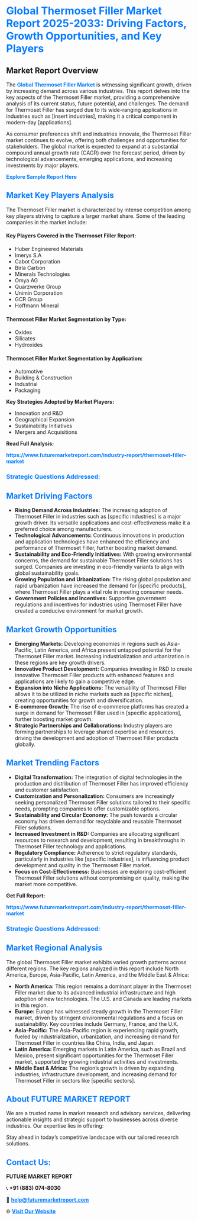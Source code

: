 <h1 style="color: #007BFF;">Global Thermoset Filler Market Report 2025-2033: Driving Factors, Growth Opportunities, and Key Players</h1>

<section id="overview">
<h2>Market Report Overview</h2>
<p>The <a href="https://www.futuremarketreport.com/industry-report/thermoset-filler-market" style="color: #007BFF; text-decoration: none;"><strong>Global Thermoset Filler Market</strong></a> is witnessing significant growth, driven by increasing demand across various industries. This report delves into the key aspects of the Thermoset Filler market, providing a comprehensive analysis of its current status, future potential, and challenges. The demand for Thermoset Filler has surged due to its wide-ranging applications in industries such as [insert industries], making it a critical component in modern-day [applications].</p>
<p>As consumer preferences shift and industries innovate, the Thermoset Filler market continues to evolve, offering both challenges and opportunities for stakeholders. The global market is expected to expand at a substantial compound annual growth rate (CAGR) over the forecast period, driven by technological advancements, emerging applications, and increasing investments by major players.</p>
</section>

<section id="overview">
<p><a href="https://www.futuremarketreport.com/request-sample/reportId=84118" style="color: #007BFF; text-decoration: none;"><strong>Explore Sample Report Here</strong></a></p>
</section>

<section id="key-players">
<h2 style="color: #007BFF;">Market Key Players Analysis</h2>
<p>The Thermoset Filler market is characterized by intense competition among key players striving to capture a larger market share. Some of the leading companies in the market include:</p>
<h4>Key Players Covered in the Thermoset Filler Report:</h4>
<ul><li>Huber Engineered Materials</li><li>Imerys S.A</li><li>Cabot Corporation</li><li>Birla Carbon</li><li>Minerals Technologies</li><li>Omya AG</li><li>Quarzwerke Group</li><li>Unimin Corporation</li><li>GCR Group</li><li>Hoffmann Mineral</li></ul>
<h4>Thermoset Filler Market Segmentation by Type:</h4>
<ul><li>Oxides</li><li>Silicates</li><li>Hydroxides</li></ul>

<h4>Thermoset Filler Market Segmentation by Application:</h4>
<ul><li>Automotive</li><li>Building &amp; Construction</li><li>Industrial</li><li>Packaging</li></ul>
<p><strong>Key Strategies Adopted by Market Players:</strong></p>
<ul>
<li>Innovation and R&D</li>
<li>Geographical Expansion</li>
<li>Sustainability Initiatives</li>
<li>Mergers and Acquisitions</li>
</ul>
</section>

<section>
<p><strong>Read Full Analysis: </strong></p><a href="https://www.futuremarketreport.com/industry-report/thermoset-filler-market" style="color: #007BFF; text-decoration: none;"><strong>https://www.futuremarketreport.com/industry-report/thermoset-filler-market</strong></a>
<h3 style="color: #007BFF;">Strategic Questions Addressed:</h3>
</section>

<section id="driving-factors">
<h2 style="color: #007BFF;">Market Driving Factors</h2>
<ul>
<li><strong>Rising Demand Across Industries:</strong> The increasing adoption of Thermoset Filler in industries such as [specific industries] is a major growth driver. Its versatile applications and cost-effectiveness make it a preferred choice among manufacturers.</li>
<li><strong>Technological Advancements:</strong> Continuous innovations in production and application technologies have enhanced the efficiency and performance of Thermoset Filler, further boosting market demand.</li>
<li><strong>Sustainability and Eco-Friendly Initiatives:</strong> With growing environmental concerns, the demand for sustainable Thermoset Filler solutions has surged. Companies are investing in eco-friendly variants to align with global sustainability goals.</li>
<li><strong>Growing Population and Urbanization:</strong> The rising global population and rapid urbanization have increased the demand for [specific products], where Thermoset Filler plays a vital role in meeting consumer needs.</li>
<li><strong>Government Policies and Incentives:</strong> Supportive government regulations and incentives for industries using Thermoset Filler have created a conducive environment for market growth.</li>
</ul>
</section>

<section id="growth-opportunities">
<h2 style="color: #007BFF;">Market Growth Opportunities</h2>
<ul>
<li><strong>Emerging Markets:</strong> Developing economies in regions such as Asia-Pacific, Latin America, and Africa present untapped potential for the Thermoset Filler market. Increasing industrialization and urbanization in these regions are key growth drivers.</li>
<li><strong>Innovative Product Development:</strong> Companies investing in R&D to create innovative Thermoset Filler products with enhanced features and applications are likely to gain a competitive edge.</li>
<li><strong>Expansion into Niche Applications:</strong> The versatility of Thermoset Filler allows it to be utilized in niche markets such as [specific niches], creating opportunities for growth and diversification.</li>
<li><strong>E-commerce Growth:</strong> The rise of e-commerce platforms has created a surge in demand for Thermoset Filler used in [specific applications], further boosting market growth.</li>
<li><strong>Strategic Partnerships and Collaborations:</strong> Industry players are forming partnerships to leverage shared expertise and resources, driving the development and adoption of Thermoset Filler products globally.</li>
</ul>
</section>

<section id="trending-factors">
<h2 style="color: #007BFF;">Market Trending Factors</h2>
<ul>
<li><strong>Digital Transformation:</strong> The integration of digital technologies in the production and distribution of Thermoset Filler has improved efficiency and customer satisfaction.</li>
<li><strong>Customization and Personalization:</strong> Consumers are increasingly seeking personalized Thermoset Filler solutions tailored to their specific needs, prompting companies to offer customizable options.</li>
<li><strong>Sustainability and Circular Economy:</strong> The push towards a circular economy has driven demand for recyclable and reusable Thermoset Filler solutions.</li>
<li><strong>Increased Investment in R&D:</strong> Companies are allocating significant resources to research and development, resulting in breakthroughs in Thermoset Filler technology and applications.</li>
<li><strong>Regulatory Compliance:</strong> Adherence to strict regulatory standards, particularly in industries like [specific industries], is influencing product development and quality in the Thermoset Filler market.</li>
<li><strong>Focus on Cost-Effectiveness:</strong> Businesses are exploring cost-efficient Thermoset Filler solutions without compromising on quality, making the market more competitive.</li>
</ul>
</section>

<section>
<p><strong>Get Full Report: </strong></p><a href="https://www.futuremarketreport.com/industry-report/thermoset-filler-market" style="color: #007BFF; text-decoration: none;"><strong>https://www.futuremarketreport.com/industry-report/thermoset-filler-market</strong></a>
<h3 style="color: #007BFF;">Strategic Questions Addressed:</h3>
</section>


<section id="regional-analysis">
<h2 style="color: #007BFF;">Market Regional Analysis</h2>
<p>The global Thermoset Filler market exhibits varied growth patterns across different regions. The key regions analyzed in this report include North America, Europe, Asia-Pacific, Latin America, and the Middle East & Africa:</p>
<ul>
<li><strong>North America:</strong> This region remains a dominant player in the Thermoset Filler market due to its advanced industrial infrastructure and high adoption of new technologies. The U.S. and Canada are leading markets in this region.</li>
<li><strong>Europe:</strong> Europe has witnessed steady growth in the Thermoset Filler market, driven by stringent environmental regulations and a focus on sustainability. Key countries include Germany, France, and the U.K.</li>
<li><strong>Asia-Pacific:</strong> The Asia-Pacific region is experiencing rapid growth, fueled by industrialization, urbanization, and increasing demand for Thermoset Filler in countries like China, India, and Japan.</li>
<li><strong>Latin America:</strong> Emerging markets in Latin America, such as Brazil and Mexico, present significant opportunities for the Thermoset Filler market, supported by growing industrial activities and investments.</li>
<li><strong>Middle East & Africa:</strong> The region’s growth is driven by expanding industries, infrastructure development, and increasing demand for Thermoset Filler in sectors like [specific sectors].</li>
</ul>
</section>

<footer>
<h2 style="color: #007BFF;">About FUTURE MARKET REPORT</h2>
<p>We are a trusted name in market research and advisory services, delivering actionable insights and strategic support to businesses across diverse industries. Our expertise lies in offering:</p>

<p>Stay ahead in today’s competitive landscape with our tailored research solutions.</p>

<h2 style="color: #007BFF;">Contact Us:</h2>
<p><strong>FUTURE MARKET REPORT</strong></p>
<p>📞 <strong>+91 (883) 074-8030</strong></p>
<p>📧 <strong><a href="mailto:help@futuremarketreport.com" style="color: #007BFF;">help@futuremarketreport.com</a></strong></p>
<p>🌐 <strong><a href="https://www.futuremarketreport.com/" style="color: #007BFF;">Visit Our Website</a></strong></p>
</footer>